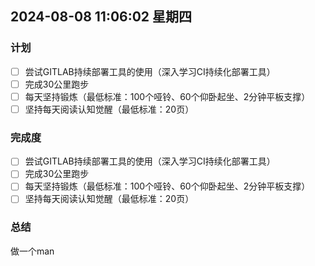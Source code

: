 ## 2024-08-08 11:06:02 星期四

### 计划

- [ ] 尝试GITLAB持续部署工具的使用（深入学习CI持续化部署工具）
- [ ] 完成30公里跑步
- [ ] 每天坚持锻炼（最低标准：100个哑铃、60个仰卧起坐、2分钟平板支撑）
- [ ] 坚持每天阅读认知觉醒（最低标准：20页）

### 完成度

- [ ] 尝试GITLAB持续部署工具的使用（深入学习CI持续化部署工具）
- [ ] 完成30公里跑步
- [ ] 每天坚持锻炼（最低标准：100个哑铃、60个仰卧起坐、2分钟平板支撑）
- [ ] 坚持每天阅读认知觉醒（最低标准：20页）

### 总结
做一个man